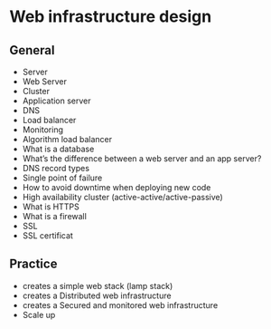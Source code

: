 # Web infrastructure design
## General
* Server 
* Web Server 
* Cluster
* Application server
* DNS 
* Load balancer 
* Monitoring
* Algorithm load balancer 
* What is a database
* What’s the difference between a web server and an app server?
* DNS record types
* Single point of failure
* How to avoid downtime when deploying new code
* High availability cluster (active-active/active-passive)
* What is HTTPS
* What is a firewall
* SSL
* SSL certificat

## Practice
* creates a simple web stack (lamp stack)
* creates a Distributed web infrastructure
* creates a Secured and monitored web infrastructure
* Scale up
